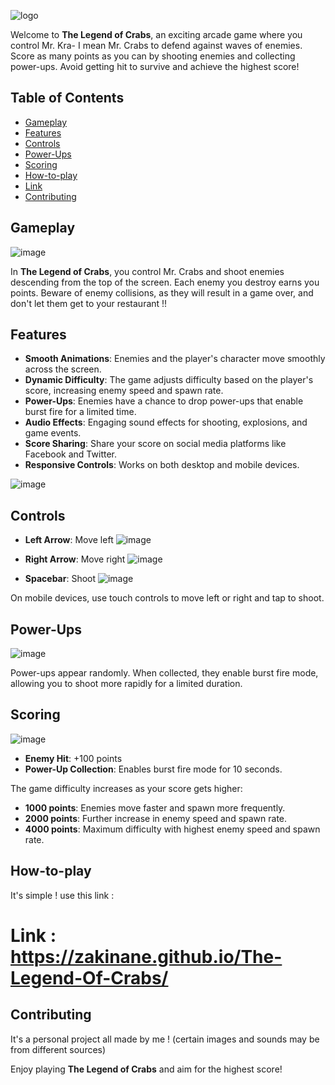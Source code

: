 
![logo](https://github.com/Zakinane/The-Legend-Of-Crabs/assets/124632016/2b5a448f-3e37-40e7-8371-4bd5310e0a4b)

Welcome to **The Legend of Crabs**, an exciting arcade game where you control Mr. Kra- I mean Mr. Crabs to defend against waves of enemies. Score as many points as you can by shooting enemies and collecting power-ups. Avoid getting hit to survive and achieve the highest score!

## Table of Contents

- [Gameplay](#gameplay)
- [Features](#features)
- [Controls](#controls)
- [Power-Ups](#power-ups)
- [Scoring](#scoring)
- [How-to-play](#how-to-play)
- [Link](#link)
- [Contributing](#contributing)


## Gameplay

![image](https://github.com/Zakinane/The-Legend-Of-Crabs/assets/124632016/8dda0fd1-120e-4d34-b54f-c274a953bfb1)

In **The Legend of Crabs**, you control Mr. Crabs and shoot enemies descending from the top of the screen. Each enemy you destroy earns you points. Beware of enemy collisions, as they will result in a game over, and don't let them get to your restaurant !!

## Features

- **Smooth Animations**: Enemies and the player's character move smoothly across the screen.
- **Dynamic Difficulty**: The game adjusts difficulty based on the player's score, increasing enemy speed and spawn rate.
- **Power-Ups**: Enemies have a chance to drop power-ups that enable burst fire for a limited time.
- **Audio Effects**: Engaging sound effects for shooting, explosions, and game events.
- **Score Sharing**: Share your score on social media platforms like Facebook and Twitter.
- **Responsive Controls**: Works on both desktop and mobile devices.

![image](https://github.com/Zakinane/The-Legend-Of-Crabs/assets/124632016/fb58603d-6021-44bd-803e-e1fad9eb9e67)

## Controls

- **Left Arrow**: Move left ![image](https://github.com/Zakinane/The-Legend-Of-Crabs/assets/124632016/f44c7508-340c-41a6-bc3b-b796b85d41f7)

- **Right Arrow**: Move right ![image](https://github.com/Zakinane/The-Legend-Of-Crabs/assets/124632016/b0a39d11-682b-4010-8b62-bfd1e759ba19)

- **Spacebar**: Shoot ![image](https://github.com/Zakinane/The-Legend-Of-Crabs/assets/124632016/66b942bf-98f1-407b-bf2c-1ac1565aceff)

On mobile devices, use touch controls to move left or right and tap to shoot.

## Power-Ups

![image](https://github.com/Zakinane/The-Legend-Of-Crabs/assets/124632016/71d8f0cc-086b-4570-a60d-fcb103b4fa64)

Power-ups appear randomly. When collected, they enable burst fire mode, allowing you to shoot more rapidly for a limited duration.

## Scoring

![image](https://github.com/Zakinane/The-Legend-Of-Crabs/assets/124632016/96280fac-46f4-422a-bef2-66c226fa68f6)

- **Enemy Hit**: +100 points
- **Power-Up Collection**: Enables burst fire mode for 10 seconds.

The game difficulty increases as your score gets higher:
- **1000 points**: Enemies move faster and spawn more frequently.
- **2000 points**: Further increase in enemy speed and spawn rate.
- **4000 points**: Maximum difficulty with highest enemy speed and spawn rate.

## How-to-play

It's simple ! use this link :
# Link : https://zakinane.github.io/The-Legend-Of-Crabs/

## Contributing

It's a personal project all made by me ! (certain images and sounds may be from different sources)

Enjoy playing **The Legend of Crabs** and aim for the highest score!
